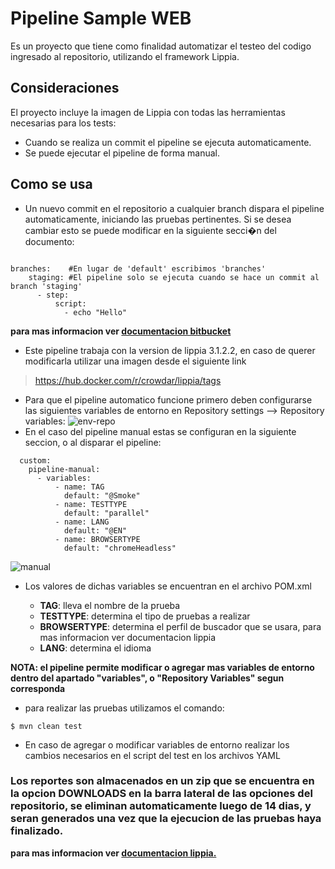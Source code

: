 # Pipeline Sample WEB
 Es un proyecto que tiene como finalidad automatizar el testeo del codigo ingresado al repositorio, utilizando el framework Lippia.

## Consideraciones
El proyecto incluye la imagen de Lippia con todas las herramientas necesarias para los tests:
- Cuando se realiza un commit el pipeline se ejecuta automaticamente.
- Se puede ejecutar el pipeline de forma manual.

## Como se usa

* Un nuevo commit en el repositorio a cualquier branch dispara el pipeline automaticamente, iniciando las pruebas pertinentes. Si se desea cambiar esto se puede modificar en la siguiente secci�n del documento:

```

branches:    #En lugar de 'default' escribimos 'branches'
    staging: #El pipeline solo se ejecuta cuando se hace un commit al branch 'staging'
      - step:
          script:
            - echo "Hello"
```
**para mas informacion ver [documentacion bitbucket](https://support.atlassian.com/bitbucket-cloud/docs/configure-bitbucket-pipelinesyml/ "documentacion bitbucket.")**

* Este pipeline trabaja con la version de lippia 3.1.2.2, en caso de querer modificarla utilizar una imagen desde el siguiente link

>https://hub.docker.com/r/crowdar/lippia/tags


- Para que el pipeline automatico funcione primero deben configurarse las siguientes variables de entorno en Repository settings --> Repository variables: 
![env-repo](https://gitlab.crowdaronline.com/lippia/products/samples/pipeline-automation/bitbucket/pipeline-sample-web/-/blob/main/docs/images/env-repo.png)
- En el caso del pipeline manual estas se configuran en la siguiente seccion, o al disparar el pipeline:
```
  custom:
    pipeline-manual: 
      - variables:          
          - name: TAG
            default: "@Smoke"
          - name: TESTTYPE
            default: "parallel"          
          - name: LANG
            default: "@EN"
          - name: BROWSERTYPE
            default: "chromeHeadless"
```
![manual](https://gitlab.crowdaronline.com/lippia/products/samples/pipeline-automation/bitbucket/pipeline-sample-web/-/blob/main/docs/images/manual.png)
- Los valores de dichas variables se encuentran en el archivo POM.xml

  * **TAG**: lleva el nombre de la prueba
  * **TESTTYPE**:  determina el tipo de pruebas a realizar
  * **BROWSERTYPE**: determina el perfil de buscador que se usara, para mas informacion ver documentacion lippia 
  * **LANG**: determina el idioma
  
**NOTA:  el pipeline permite modificar o agregar mas variables de entorno dentro del apartado "variables", o "Repository Variables" segun corresponda**

* para realizar las pruebas utilizamos el comando: 
```
$ mvn clean test
```
* En caso de agregar o modificar variables de entorno realizar los cambios necesarios en el script del test en los archivos YAML

### Los reportes son almacenados en un zip que se encuentra en la opcion **DOWNLOADS** en la barra lateral de las opciones del repositorio, se eliminan automaticamente luego de 14 dias, y seran generados una vez que la ejecucion de las pruebas haya finalizado.

**para mas informacion ver [documentacion lippia.](https://github.com/Crowdar/lippia-web-sample-project#getting-started "documentacion lippia.")**
